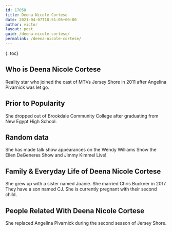 ```yaml
---
id: 17058
title: Deena Nicole Cortese
date: 2021-04-07T18:51:05+00:00
author: victor
layout: post
guid: /deena-nicole-cortese/
permalink: /deena-nicole-cortese/
---
```



{: toc}


## Who is Deena Nicole Cortese



Reality star who joined the cast of MTVs Jersey Shore in 2011 after Angelina Pivarnick was let go.

                
                
                
## Prior to Popularity



She dropped out of Brookdale Community College after graduating from New Egypt High School.

                
                
                
## Random data



She has made talk show appearances on the Wendy Williams Show the Ellen DeGeneres Show and Jimmy Kimmel Live!

                
                
                
## Family & Everyday Life of Deena Nicole Cortese



She grew up with a sister named Joanie. She married Chris Buckner in 2017. They have a son named CJ. She is currently pregnant with their second child. 

                
                
                
## People Related With Deena Nicole Cortese



She replaced Angelina Pivarnick during the second season of Jersey Shore.

                
              
            
          
          
          